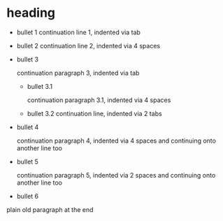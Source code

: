 # heading
- bullet 1
	continuation line 1, indented via tab
- bullet 2
    continuation line 2, indented via 4 spaces
- bullet 3

	continuation paragraph 3, indented via tab

  - bullet 3.1

    continuation paragraph 3.1, indented via 4 spaces

  - bullet 3.2
                continuation line, indented via 2 tabs
- bullet 4

    continuation paragraph 4, indented via 4 spaces
    and continuing onto another line too

- bullet 5

  continuation paragraph 5, indented via 2 spaces and continuing onto another
  line too

- bullet 6

plain old paragraph at the end
